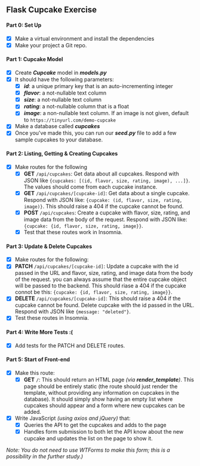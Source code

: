 ## Flask Cupcake Exercise

#### Part 0: Set Up

- [x] Make a virtual environment and install the dependencies
- [x] Make your project a Git repo.

#### Part 1: Cupcake Model

- [x] Create ***Cupcake*** model in ***models.py***
- [x] It should have the following parameters:
  - [x] ***id***: a unique primary key that is an auto-incrementing integer
  - [x] ***flavor***: a not-nullable text column
  - [x] ***size***: a not-nullable text column
  - [x] ***rating***: a not-nullable column that is a float
  - [x] ***image***: a non-nullable text column. If an image is not given, default to `https://tinyurl.com/demo-cupcake`
- [x] Make a database called ***cupcakes***
- [x] Once you've made this, you can run our ***seed.py*** file to add a few sample cupcakes to your database.

#### Part 2: Listing, Getting & Creating Cupcakes

- [x] Make routes for the following
  - [x] **GET** `/api/cupcakes`: Get data about all cupcakes. Respond with JSON like `{cupcakes: [(id, flavor, size, rating, image), ...]}`. The values should come from each cupcake instance.
  - [x] **GET** `/api/cupcakes/[cupcake-id]`: Get data about a single cupcake. Respond with JSON like: `{cupcake: (id, flavor, size, rating, image)}`. This should raise a 404 if the cupcake cannot be found.
  - [x] **POST** `/api/cupcakes`: Create a cupcake with flavor, size, rating, and image data from the body of the request. Respond with JSON like: `{cupcake: {id, flavor, size, rating, image}}`.
  - [x] Test that these routes work in Insomnia.

#### Part 3: Update & Delete Cupcakes

- [x] Make routes for the following:
- [x] **PATCH** `/api/cupcakes/[cupcake-id]`: Update a cupcake with the id passed in the URL and flavor, size, rating, and image data from the body of the request. you can always assume that the entire cupcake object will be passed to the backend. This should riase a 404 if the cupcake connot be this: `{cupcake: {id, flavor, size, rating, image}}`.
- [x] **DELETE** `/api/cupcakes/[cupcake-id]`: This should raise a 404 if the cupcake cannot be found. Delete cupcake with the id passed in the URL. Respond with JSON like `{message: "deleted"}`.
- [x] Test these routes in Insomnia.

#### Part 4: Write More Tests :(

- [x] Add tests for the PATCH and DELETE routes.

#### Part 5: Start of Front-end

- [x] Make this route:
  - [x] **GET** `/`: This should return an HTML page *(via **render_template**)*. This page should be entirely static (the route should just render the template, without providing any information on cupcakes in the database). It should simply show having an empty list where cupcakes should appear and a form where new cupcakes can be added.
- [x] Write JavaScript *(using axios and jQuery)* that:
  - [x] Queries the API to get the cupcakes and adds to the page
  - [x] Handles form submission to both let the API know about the new cupcake and updates the list on the page to show it.

*Note: You do not need to use WTForms to make this form; this is a possibility in the further study.)*
